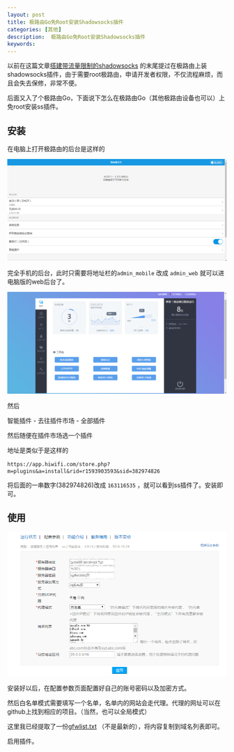 ```yaml
---
layout: post
title: 极路由Go免Root安装Shadowsocks插件
categories: [其他]
description:  极路由Go免Root安装Shadowsocks插件
keywords:  
---
```


以前在这篇文章[搭建带流量限制的shadowsocks](http://539go.com/2016/01/20/%E6%90%AD%E5%BB%BA%E5%B8%A6%E6%B5%81%E9%87%8F%E9%99%90%E5%88%B6%E7%9A%84shadowsocks/) 的末尾提过在极路由上装shadowsocks插件，由于需要root极路由，申请开发者权限，不仅流程麻烦，而且会失去保修，非常不便。

后面又入了个极路由Go，下面说下怎么在极路由Go（其他极路由设备也可以）上免root安装ss插件。

## 安装

在电脑上打开极路由的后台是这样的

![home](/images/Other/hiwifi/home.png)


完全手机的后台，此时只需要将地址栏的`admin_mobile` 改成 `admin_web` 就可以进电脑版的web后台了。

![adminpage](/images/Other/hiwifi/adminpage.png)

然后

智能插件 - 去往插件市场 - 全部插件

然后随便在插件市场选一个插件 

地址是类似于是这样的 

```
https://app.hiwifi.com/store.php?m=plugins&a=install&rid=r1593903593&sid=382974826
```

将后面的一串数字(382974826)改成 `163116535` ，就可以看到ss插件了。安装即可。

## 使用

![setting](/images/Other/hiwifi/setting.png)

安装好以后，在配置参数页面配置好自己的账号密码以及加密方式。

然后白名单模式需要填写一个名单，名单内的网站会走代理。代理的网址可以在github上找到相应的项目。（当然，也可以全局模式）

这里我已经提取了一份[gfwlist.txt](/images/Other/gfwlist.txt) （不是最新的），将内容复制到域名列表即可。

启用插件。